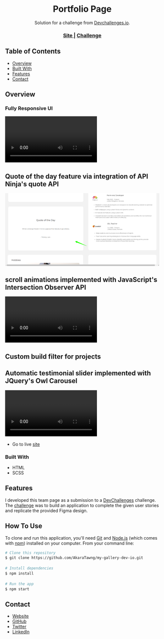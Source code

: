 <!-- Please update valmy-gallery-dev-ioue in the {}  -->

<h1 align="center">Portfolio Page</h1>

<div align="center">
   Solution for a challenge from  <a href="http://devchallenges.io" target="_blank">Devchallenges.io</a>.
</div>

<div align="center">
  <h3>
    <a href="https://chris-chamberlain-portfolio.netlify.app/">
      Site
    </a>
    <span> | </span>
    <a href="https://devchallenges.io/challenges/5ZnOYsSXM24JWnCsNFlt">
      Challenge
    </a>
  </h3>
</div>

<!-- TABLE OF CONTENTS -->

## Table of Contents

- [Overview](#overview)
- [Built With](#built-with)
- [Features](#features)
- [Contact](#contact)

<!-- OVERVIEW -->

## Overview

### Fully Responsive UI
![fully responsive ui gif](./gifs/readme-responsive-ui.mp4)

## Quote of the day feature via integration of API Ninja's quote API 
![fully responsive ui gif](./img/readme-quote-feature.png)

## scroll animations implemented with JavaScript's Intersection Observer API
![fully responsive ui gif](./gifs/readme-scroll-animations.mp4)

## Custom build filter for projects

## Automatic testimonial slider implemented with JQuery's Owl Carousel
![fully responsive ui gif](./gifs/readme-testimonials.mp4)

- Go to live [site](https://chris-chamberlain-portfolio.netlify.app/)

### Built With

<!-- This section should list any major frameworks that you built your project using. Here are a few examples.-->

- HTML
- SCSS


## Features

<!-- List the features of your application or follow the template. Don't share the figma file here :) -->

I developed this team page as a submission to a [DevChallenges](https://devchallenges.io/challenges) challenge. The [challenge](https://devchallenges.io/challenges/hhmesazsqgKXrTkYkt0U) was to build an application to complete the given user stories and replicate the provided Figma design.


## How To Use

To clone and run this application, you'll need [Git](https://git-scm.com) and [Node.js](https://nodejs.org/en/download/) (which comes with [npm](http://npmjs.com)) installed on your computer. From your command line:

```bash
# Clone this repository
$ git clone https://github.com/AkaraTawng/my-gallery-dev-io.git

# Install dependencies
$ npm install

# Run the app
$ npm start
```
## Contact

- [Website](https://christopher-chamberlain.netlify.app/)
- [GitHub](https://github.com/AkaraTawng)
- [Twitter](https://twitter.com/chris_tawan)
- [LinkedIn](https://www.linkedin.com/in/christopher-chamberlain-023507205/)


